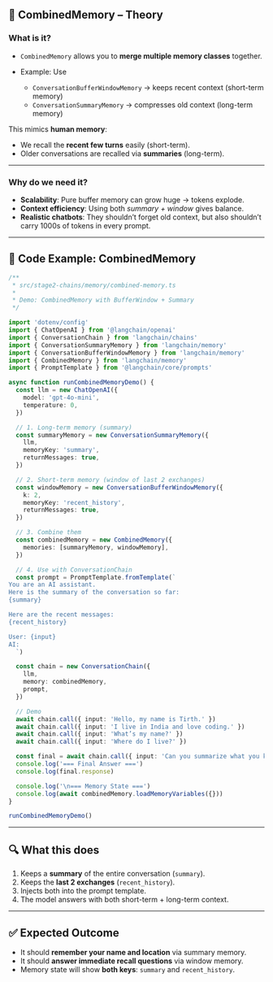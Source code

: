 ## 🧠 CombinedMemory – Theory

### What is it?

- `CombinedMemory` allows you to **merge multiple memory classes** together.
- Example: Use

  - `ConversationBufferWindowMemory` → keeps recent context (short-term memory)
  - `ConversationSummaryMemory` → compresses old context (long-term memory)

This mimics **human memory**:

- We recall the **recent few turns** easily (short-term).
- Older conversations are recalled via **summaries** (long-term).

---

### Why do we need it?

- **Scalability**: Pure buffer memory can grow huge → tokens explode.
- **Context efficiency**: Using both _summary + window_ gives balance.
- **Realistic chatbots**: They shouldn’t forget old context, but also shouldn’t carry 1000s of tokens in every prompt.

---

## 📝 Code Example: CombinedMemory

```ts
/**
 * src/stage2-chains/memory/combined-memory.ts
 *
 * Demo: CombinedMemory with BufferWindow + Summary
 */

import 'dotenv/config'
import { ChatOpenAI } from '@langchain/openai'
import { ConversationChain } from 'langchain/chains'
import { ConversationSummaryMemory } from 'langchain/memory'
import { ConversationBufferWindowMemory } from 'langchain/memory'
import { CombinedMemory } from 'langchain/memory'
import { PromptTemplate } from '@langchain/core/prompts'

async function runCombinedMemoryDemo() {
  const llm = new ChatOpenAI({
    model: 'gpt-4o-mini',
    temperature: 0,
  })

  // 1. Long-term memory (summary)
  const summaryMemory = new ConversationSummaryMemory({
    llm,
    memoryKey: 'summary',
    returnMessages: true,
  })

  // 2. Short-term memory (window of last 2 exchanges)
  const windowMemory = new ConversationBufferWindowMemory({
    k: 2,
    memoryKey: 'recent_history',
    returnMessages: true,
  })

  // 3. Combine them
  const combinedMemory = new CombinedMemory({
    memories: [summaryMemory, windowMemory],
  })

  // 4. Use with ConversationChain
  const prompt = PromptTemplate.fromTemplate(`
You are an AI assistant. 
Here is the summary of the conversation so far:
{summary}

Here are the recent messages:
{recent_history}

User: {input}
AI:
  `)

  const chain = new ConversationChain({
    llm,
    memory: combinedMemory,
    prompt,
  })

  // Demo
  await chain.call({ input: 'Hello, my name is Tirth.' })
  await chain.call({ input: 'I live in India and love coding.' })
  await chain.call({ input: 'What’s my name?' })
  await chain.call({ input: 'Where do I live?' })

  const final = await chain.call({ input: 'Can you summarize what you know about me?' })
  console.log('=== Final Answer ===')
  console.log(final.response)

  console.log('\n=== Memory State ===')
  console.log(await combinedMemory.loadMemoryVariables({}))
}

runCombinedMemoryDemo()
```

---

## 🔍 What this does

1. Keeps a **summary** of the entire conversation (`summary`).
2. Keeps the **last 2 exchanges** (`recent_history`).
3. Injects both into the prompt template.
4. The model answers with both short-term + long-term context.

---

## ✅ Expected Outcome

- It should **remember your name and location** via summary memory.
- It should **answer immediate recall questions** via window memory.
- Memory state will show **both keys**: `summary` and `recent_history`.
